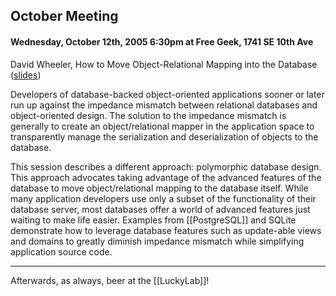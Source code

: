 ## October Meeting

#### Wednesday, October 12th, 2005 6:30pm at Free Geek, 1741 SE 10th Ave

David Wheeler, How to Move Object-Relational Mapping into the Database ([slides](http://www.kineticode.com/docs/polymorphic_database_design.pdf))

Developers of database-backed object-oriented applications sooner or later run up against the impedance mismatch between relational databases and object-oriented design. The solution to the impedance mismatch is generally to create an object/relational mapper in the application space to transparently manage the serialization and deserialization of objects to the database.

This session describes a different approach: polymorphic database design. This approach advocates taking advantage of the advanced features of the database to move object/relational mapping to the database itself. While many application developers use only a subset of the functionality of their database server, most databases offer a world of advanced features just waiting to make life easier. Examples from [[PostgreSQL]] and SQLite demonstrate how to leverage database features such as update-able views and domains to greatly diminish impedance mismatch while simplifying application source code.

---

Afterwards, as always, beer at the [[LuckyLab]]!
